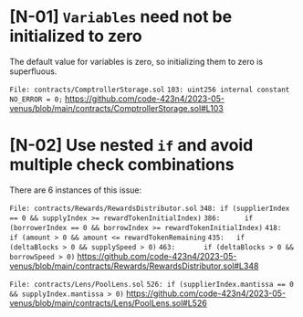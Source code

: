 # [N-01] `Variables` need not be initialized to zero
The default value for variables is zero, so initializing them to zero is superfluous.

`File: contracts/ComptrollerStorage.sol`
`103: uint256 internal constant NO_ERROR = 0;`
https://github.com/code-423n4/2023-05-venus/blob/main/contracts/ComptrollerStorage.sol#L103

# [N-02] Use nested `if` and avoid multiple check combinations

There are 6 instances of this issue:

`File: contracts/Rewards/RewardsDistributor.sol`
`348: if (supplierIndex == 0 && supplyIndex >= rewardTokenInitialIndex)`
`386:      if (borrowerIndex == 0 && borrowIndex >= rewardTokenInitialIndex)`
`418:        if (amount > 0 && amount <= rewardTokenRemaining`
`435:   if (deltaBlocks > 0 && supplySpeed > 0)`
`463:       if (deltaBlocks > 0 && borrowSpeed > 0)`
https://github.com/code-423n4/2023-05-venus/blob/main/contracts/Rewards/RewardsDistributor.sol#L348

`File: contracts/Lens/PoolLens.sol`
`526: if (supplierIndex.mantissa == 0 && supplyIndex.mantissa > 0)`
https://github.com/code-423n4/2023-05-venus/blob/main/contracts/Lens/PoolLens.sol#L526
